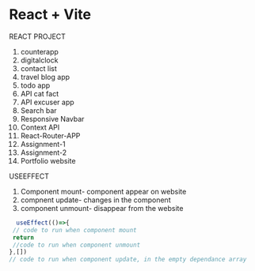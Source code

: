 # React + Vite



 REACT PROJECT 
  1. counterapp
  2. digitalclock
  3. contact list
  4. travel blog app
  5. todo app
  6. API cat fact
  7. API excuser app
  8. Search bar
  9. Responsive Navbar
  10. Context API
  11. React-Router-APP
  12. Assignment-1
  13. Assignment-2
  14. Portfolio website
  



  USEEFFECT
  1. Component mount- component appear on website
  2. compnent update- changes in the component
  3. component unmount- disappear from the website

   ```jsx
     useEffect(()=>{
    // code to run when component mount 
    return
    //code to run when component unmount
  },[])
   // code to run when component update, in the empty dependance array
   ```
